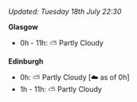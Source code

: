 *Updated: Tuesday 18th July 22:30*

**Glasgow**

* 0h - 11h: :partly_sunny: Partly Cloudy

**Edinburgh**

* 0h: :partly_sunny: Partly Cloudy [:cloud: as of 0h]
* 1h - 11h: :partly_sunny: Partly Cloudy
